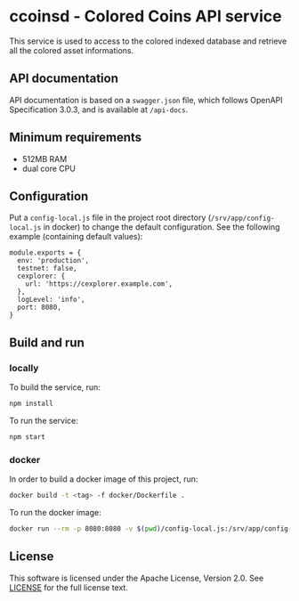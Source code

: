 # ccoinsd - Colored Coins API service

This service is used to access to the colored indexed database and retrieve all the colored asset informations.

## API documentation

API documentation is based on a `swagger.json` file, which follows
OpenAPI Specification 3.0.3, and is available at `/api-docs`.

## Minimum requirements

- 512MB RAM
- dual core CPU

## Configuration

Put a `config-local.js` file in the project root directory
(`/srv/app/config-local.js` in docker) to change the default configuration.
See the following example (containing default values):
```
module.exports = {
  env: 'production',
  testnet: false,
  cexplorer: {
    url: 'https://cexplorer.example.com',
  },
  logLevel: 'info',
  port: 8080,
}
```

## Build and run

### locally

To build the service, run:
```bash
npm install
```
To run the service:
```bash
npm start
```

### docker

In order to build a docker image of this project, run:
```bash
docker build -t <tag> -f docker/Dockerfile .
```
To run the docker image:
```bash
docker run --rm -p 8080:8080 -v $(pwd)/config-local.js:/srv/app/config-local.js <tag>
```

## License

This software is licensed under the Apache License, Version 2.0.
See [LICENSE](LICENSE) for the full license text.
